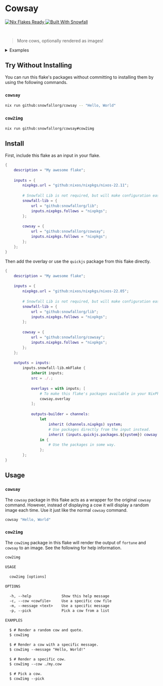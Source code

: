 # Cowsay

<a href="https://nixos.wiki/wiki/Flakes" target="_blank">
	<img alt="Nix Flakes Ready" src="https://img.shields.io/static/v1?logo=nixos&logoColor=d8dee9&label=Nix%20Flakes&labelColor=5e81ac&message=Ready&color=d8dee9&style=for-the-badge">
</a>
<a href="https://github.com/snowfallorg/lib" target="_blank">
	<img alt="Built With Snowfall" src="https://img.shields.io/static/v1?logoColor=d8dee9&label=Built%20With&labelColor=5e81ac&message=Snowfall&color=d8dee9&style=for-the-badge">
</a>

<p>
<!--
	This paragraph is not empty, it contains an em space (UTF-8 8195) on the next line in order
	to create a gap in the page.
-->
  
</p>

> More cows, optionally rendered as images!

<details>
	<summary>Examples</summary>

![charlie-brown](./examples/charlie-brown.png)
![banjo-kazooie](./examples/banjo-kazooie.png)
![glados](./examples/glados.png)

</details>

## Try Without Installing

You can run this flake's packages without committing to installing them by using the following commands.

### `cowsay`

```bash
nix run github:snowfallorg/cowsay -- "Hello, World"
```

### `cow2img`

```bash
nix run github:snowfallorg/cowsay#cow2img
```

## Install

First, include this flake as an input in your flake.

```nix
{
	description = "My awesome flake";

	inputs = {
		nixpkgs.url = "github:nixos/nixpkgs/nixos-22.11";

		# Snowfall Lib is not required, but will make configuration easier for you.
		snowfall-lib = {
			url = "github:snowfallorg/lib";
			inputs.nixpkgs.follows = "nixpkgs";
		};

		cowsay = {
			url = "github:snowfallorg/cowsay";
			inputs.nixpkgs.follows = "nixpkgs";
		};
	};
}
```

Then add the overlay or use the `quickjs` package from this flake directly.

```nix
{
	description = "My awesome flake";

	inputs = {
		nixpkgs.url = "github:nixos/nixpkgs/nixos-22.05";

		# Snowfall Lib is not required, but will make configuration easier for you.
		snowfall-lib = {
			url = "github:snowfallorg/lib";
			inputs.nixpkgs.follows = "nixpkgs";
		};

		cowsay = {
			url = "github:snowfallorg/cowsay";
			inputs.nixpkgs.follows = "nixpkgs";
		};
	};

	outputs = inputs:
		inputs.snowfall-lib.mkFlake {
			inherit inputs;
			src = ./.;

			overlays = with inputs; [
				# To make this flake's packages available in your NixPkgs package set.
				cowsay.overlay
			];

			outputs-builder = channels:
				let
					inherit (channels.nixpkgs) system;
					# Use packages directly from the input instead.
					inherit (inputs.quickjs.packages.${system}) cowsay cow2img;
				in {
					# Use the packages in some way.
				};
		};
}
```

## Usage

### `cowsay`

The `cowsay` package in this flake acts as a wrapper for the original `cowsay` command.
However, instead of displaying a cow it will display a random image each time. Use it just
like the normal `cowsay` command.

```bash
cowsay "Hello, World"
```

### `cow2img`

The `cow2img` package in this flake will render the output of `fortune` and `cowsay` to
an image. See the following for help information.

```
cow2img

USAGE

  cow2img [options]

OPTIONS

  -h, --help              Show this help message
  -c, --cow <cowfile>     Use a specific cow file
  -m, --message <text>    Use a specific message
  -p, --pick              Pick a cow from a list

EXAMPLES

  $ # Render a random cow and quote.
  $ cow2img

  $ # Render a cow with a specific message.
  $ cow2img --message "Hello, World!"

  $ # Render a specific cow.
  $ cow2img --cow ./my.cow

  $ # Pick a cow.
  $ cow2img --pick
```
